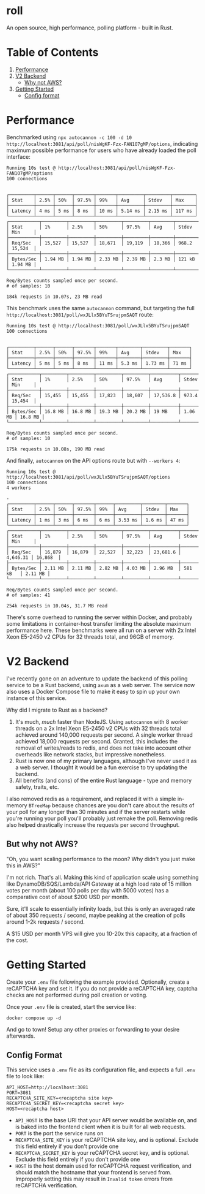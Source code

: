 # roll

An open source, high performance, polling platform - built in Rust.

# Table of Contents
1. [Performance](#performance)
2. [V2 Backend](#backend)
    - [Why not AWS?](#aws)
3. [Getting Started](#getting-started)
    - [Config format](#config)

# Performance<a name="performance"></a>

Benchmarked using `npx autocannon -c 100 -d 10 http://localhost:3081/api/poll/nisWgKF-Fzx-FAN1O7gMP/options`, indicating maximum possible performance for users who have already loaded the poll interface:

```
Running 10s test @ http://localhost:3081/api/poll/nisWgKF-Fzx-FAN1O7gMP/options
100 connections


┌─────────┬──────┬──────┬───────┬───────┬─────────┬─────────┬────────┐
│ Stat    │ 2.5% │ 50%  │ 97.5% │ 99%   │ Avg     │ Stdev   │ Max    │
├─────────┼──────┼──────┼───────┼───────┼─────────┼─────────┼────────┤
│ Latency │ 4 ms │ 5 ms │ 8 ms  │ 10 ms │ 5.14 ms │ 2.15 ms │ 117 ms │
└─────────┴──────┴──────┴───────┴───────┴─────────┴─────────┴────────┘
┌───────────┬─────────┬─────────┬─────────┬─────────┬────────┬────────┬─────────┐
│ Stat      │ 1%      │ 2.5%    │ 50%     │ 97.5%   │ Avg    │ Stdev  │ Min     │
├───────────┼─────────┼─────────┼─────────┼─────────┼────────┼────────┼─────────┤
│ Req/Sec   │ 15,527  │ 15,527  │ 18,671  │ 19,119  │ 18,366 │ 968.2  │ 15,524  │
├───────────┼─────────┼─────────┼─────────┼─────────┼────────┼────────┼─────────┤
│ Bytes/Sec │ 1.94 MB │ 1.94 MB │ 2.33 MB │ 2.39 MB │ 2.3 MB │ 121 kB │ 1.94 MB │
└───────────┴─────────┴─────────┴─────────┴─────────┴────────┴────────┴─────────┘

Req/Bytes counts sampled once per second.
# of samples: 10

184k requests in 10.07s, 23 MB read
```

This benchmark uses the same `autocannon` command, but targeting the full `http://localhost:3081/poll/wxJLlx5BYuTSrujpmSAQT` route:

```
Running 10s test @ http://localhost:3081/poll/wxJLlx5BYuTSrujpmSAQT
100 connections


┌─────────┬──────┬──────┬───────┬───────┬────────┬─────────┬───────┐
│ Stat    │ 2.5% │ 50%  │ 97.5% │ 99%   │ Avg    │ Stdev   │ Max   │
├─────────┼──────┼──────┼───────┼───────┼────────┼─────────┼───────┤
│ Latency │ 5 ms │ 5 ms │ 8 ms  │ 11 ms │ 5.3 ms │ 1.73 ms │ 71 ms │
└─────────┴──────┴──────┴───────┴───────┴────────┴─────────┴───────┘
┌───────────┬─────────┬─────────┬─────────┬─────────┬──────────┬─────────┬─────────┐
│ Stat      │ 1%      │ 2.5%    │ 50%     │ 97.5%   │ Avg      │ Stdev   │ Min     │
├───────────┼─────────┼─────────┼─────────┼─────────┼──────────┼─────────┼─────────┤
│ Req/Sec   │ 15,455  │ 15,455  │ 17,823  │ 18,607  │ 17,536.8 │ 973.4   │ 15,454  │
├───────────┼─────────┼─────────┼─────────┼─────────┼──────────┼─────────┼─────────┤
│ Bytes/Sec │ 16.8 MB │ 16.8 MB │ 19.3 MB │ 20.2 MB │ 19 MB    │ 1.06 MB │ 16.8 MB │
└───────────┴─────────┴─────────┴─────────┴─────────┴──────────┴─────────┴─────────┘

Req/Bytes counts sampled once per second.
# of samples: 10

175k requests in 10.08s, 190 MB read
```

And finally, `autocannon` on the API options route but with `--workers 4`:

```
Running 10s test @ http://localhost:3081/api/poll/wxJLlx5BYuTSrujpmSAQT/options
100 connections
4 workers

-
┌─────────┬──────┬──────┬───────┬──────┬─────────┬────────┬───────┐
│ Stat    │ 2.5% │ 50%  │ 97.5% │ 99%  │ Avg     │ Stdev  │ Max   │
├─────────┼──────┼──────┼───────┼──────┼─────────┼────────┼───────┤
│ Latency │ 1 ms │ 3 ms │ 6 ms  │ 6 ms │ 3.53 ms │ 1.6 ms │ 47 ms │
└─────────┴──────┴──────┴───────┴──────┴─────────┴────────┴───────┘
┌───────────┬─────────┬─────────┬─────────┬─────────┬──────────┬──────────┬─────────┐
│ Stat      │ 1%      │ 2.5%    │ 50%     │ 97.5%   │ Avg      │ Stdev    │ Min     │
├───────────┼─────────┼─────────┼─────────┼─────────┼──────────┼──────────┼─────────┤
│ Req/Sec   │ 16,879  │ 16,879  │ 22,527  │ 32,223  │ 23,681.6 │ 4,646.31 │ 16,868  │
├───────────┼─────────┼─────────┼─────────┼─────────┼──────────┼──────────┼─────────┤
│ Bytes/Sec │ 2.11 MB │ 2.11 MB │ 2.82 MB │ 4.03 MB │ 2.96 MB  │ 581 kB   │ 2.11 MB │
└───────────┴─────────┴─────────┴─────────┴─────────┴──────────┴──────────┴─────────┘

Req/Bytes counts sampled once per second.
# of samples: 41

254k requests in 10.04s, 31.7 MB read
```

There's some overhead to running the server within Docker, and probably some limitations in container-host transfer limiting the absolute maximum performance here. These benchmarks were all run on a server with 2x Intel Xeon E5-2450 v2 CPUs for 32 threads total, and 96GB of memory.

# V2 Backend<a name="backend"></a>

I've recently gone on an adventure to update the backend of this polling service to be a Rust backend, using `axum` as a web server.
The service now also uses a Docker Compose file to make it easy to spin up your own instance of this service.

Why did I migrate to Rust as a backend?

1. It's much, _much_ faster than NodeJS. Using `autocannon` with 8 worker threads on a 2x Intel Xeon E5-2450 v2 CPUs with 32 threads total achieved around 140,000 requests per second. A single worker thread achieved 18,000 requests per second. Granted, this includes the removal of writes/reads to redis, and does not take into account other overheads like network stacks, but impressive nonetheless.
2. Rust is now one of my primary languages, although I've never used it as a web server. I thought it would be a fun exercise to try updating the backend.
3. All benefits (and cons) of the entire Rust language - type and memory safety, traits, etc.

I also removed redis as a requirement, and replaced it with a simple in-memory `BTreeMap` because chances are you don't care about the results of your poll for any longer than 30 minutes and if the server restarts while you're running your poll you'll probably just remake the poll.
Removing redis also helped drastically increase the requests per second throughput.

## But why not AWS?<a name="aws"></a>

"Oh, you want scaling performance to the moon? Why didn't you just make this in AWS?"

I'm not rich. That's all. Making this kind of application scale using something like DynamoDB/SQS/Lambda/API Gateway at a high load rate of 15 million votes per month (about 100 polls per day with 5000 votes) has a comparative cost of about $200 USD per month.

Sure, it'll scale to essentially infinity loads, but this is only an averaged rate of about 350 requests / second, maybe peaking at the creation of polls around 1-2k requests / second.

A $15 USD per month VPS will give you 10-20x this capacity, at a fraction of the cost.

# Getting Started<a name="getting_started"></a>

Create your `.env` file following the example provided. Optionally, create a reCAPTCHA key and set it. If you do not provide a reCAPTCHA key, captcha checks are not performed during poll creation or voting.

Once your `.env` file is created, start the service like:

```
docker compose up -d
```

And go to town! Setup any other proxies or forwarding to your desire afterwards.

## Config Format<a name="config"></a>

This service uses a `.env` file as its configuration file, and expects a full `.env` file to look like:

```
API_HOST=http://localhost:3081
PORT=3081
RECAPTCHA_SITE_KEY=<recaptcha site key>
RECAPTCHA_SECRET_KEY=<recaptcha secret key>
HOST=<recaptcha host>
```

* `API_HOST` is the base URI that your API server would be available on, and is baked into the frontend client when it is built for all web requests.
* `PORT` is the port the service runs on
* `RECAPTCHA_SITE_KEY` is your reCAPTCHA site key, and is optional. Exclude this field entirely if you don't provide one
* `RECAPTCHA_SECRET_KEY` is your reCAPTCHA secret key, and is optional. Exclude this field entirely if you don't provide one
* `HOST` is the host domain used for reCAPTCHA request verification, and should match the hostname that your frontend is served from. Improperly setting this may result in `Invalid token` errors from reCAPTCHA verification.
